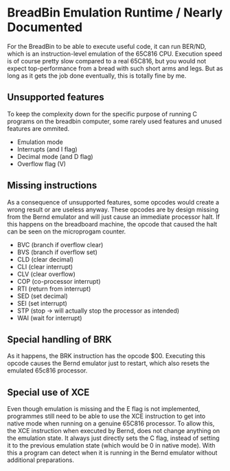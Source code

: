 # BreadBin Emulation Runtime / Nearly Documented

For the BreadBin to be able to execute useful code, it can run BER/ND, which is an instruction-level
emulation of the 65C816 CPU. Execution speed is of course pretty slow compared to a real 65C816, 
but you would not expect top-performance from a bread with such short arms and legs. 
But as long as it gets the job done eventually, this is totally fine by me.

## Unsupported features

To keep the complexity down for the specific purpose of running C programs on the breadbin computer,
some rarely used features and unused features are ommited.

* Emulation mode
* Interrupts (and I flag)
* Decimal mode (and D flag)
* Overflow flag (V)


## Missing instructions

As a consequence of unsupported features, some opcodes would create a wrong result or are useless anyway.
These opcodes are by design missing from the Bernd emulator and will just cause an immediate processor halt. 
If this happens on the breadboard machine, the opcode that caused the halt can be seen on the microprogam counter.

* BVC (branch if overflow clear)
* BVS (branch if overflow set)
* CLD (clear decimal)
* CLI (clear interrupt)
* CLV (clear overflow)
* COP (co-processor interrupt) 
* RTI (return from interrupt)
* SED (set decimal)
* SEI (set interrupt)
* STP (stop -> will actually stop the processor as intended)
* WAI (wait for interrupt)

## Special handling of BRK

As it happens, the BRK instruction has the opcode $00. Executing this opcode causes the Bernd
emulator just to restart, which also resets the emulated 65c816 processor.


## Special use of XCE

Even though emulation is missing and the E flag is not implemented, programmes still
need to be able to use the XCE instruction to get into native mode when running on a genuine
65C816 processor. 
To allow this, the XCE instruction when executed by Bernd, does not change anything 
on the emulation state. It always just directly sets the C flag, instead of setting it to the
previous emulation state (which would be 0 in native mode).
With this a program can detect when it is running in the Bernd emulator without additional 
preparations.


